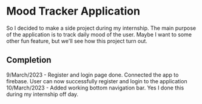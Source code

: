 # Mood Tracker Application

So I decided to make a side project during my internship. The main purpose of the application is to track daily mood of the user. Maybe I want to some other fun feature, but we'll see how this project turn out.

## Completion

9/March/2023 - Register and login page done. Connected the app to firebase. User can now successfully register and login to the application 
10/March/2023 - Added working bottom navigation bar. Yes I done this during my internship off day. 
